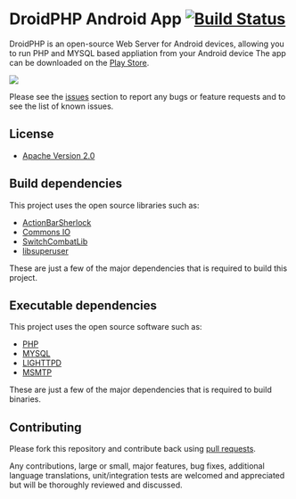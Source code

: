 # DroidPHP Android App  [![Build Status](https://api.travis-ci.org/DroidPHP/DroidPHP.png?branch=master)](https://travis-ci.org/DroidPHP/DroidPHP)

DroidPHP is an open-source Web Server for Android devices, allowing you to run PHP and MYSQL based appliation from your Android device The app can be downloaded on the [Play Store](https://play.google.com/store/apps/details?id=com.opendroidphp.app).

<a href="https://play.google.com/store/apps/details?id=com.opendroidphp.app" alt="logo" title="Download from Google Play">
  <img src="http://developer.android.com/images/brand/en_generic_rgb_wo_45.png">
</a>

Please see the [issues](https://github.com/droidphp/droidphp/issues) section to
report any bugs or feature requests and to see the list of known issues.

## License

* [Apache Version 2.0](http://www.apache.org/licenses/LICENSE-2.0.html)

## Build dependencies

This project uses the open source libraries such as:

* [ActionBarSherlock](https://github.com/JakeWharton/ActionBarSherlock)
* [Commons IO](http://commons.apache.org/io)
* [SwitchCombatLib](https://bitbucket.org/ankri/switchbutton)
* [libsuperuser](https://github.com/Chainfire/libsuperuser)

These are just a few of the major dependencies that is required to build this project.

## Executable dependencies

This project uses the open source software such as:

* [PHP](http://php.net)
* [MYSQL](http://mysql.com)
* [LIGHTTPD](http://lighttpd.net)
* [MSMTP](http://msmtp.sourceforge.net/)

These are just a few of the major dependencies that is required to build binaries.

## Contributing

Please fork this repository and contribute back using
[pull requests](https://github.com/droidphp/droidphp/pulls).

Any contributions, large or small, major features, bug fixes, additional
language translations, unit/integration tests are welcomed and appreciated
but will be thoroughly reviewed and discussed.
